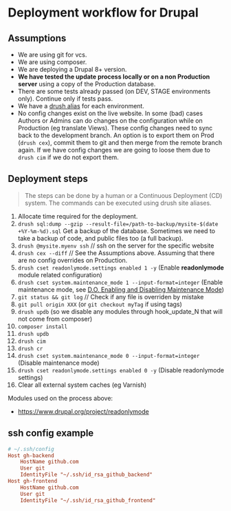 # Deployment workflow for Drupal

## Assumptions

- We are using git for vcs.
- We are using composer.
- We are deploying a Drupal 8+ version.
- **We have tested the update process locally or on a non Production server** using a copy of the Production database.
- There are some tests already passed (on DEV, STAGE environments only). Continue only if tests pass.
- We have a [drush alias](https://www.drush.org/latest/site-aliases) for each environment.
- No config changes exist on the live website. In some (bad) cases Authors or Admins can do changes on the configuration while on Production (eg translate Views). These config changes need to sync back to the development branch. An option is to export them on Prod (`drush cex`), commit them to git and then merge from the remote branch again. If we have config changes we are going to loose them due to `drush cim` if we do not export them.

## Deployment steps

> The steps can be done by a human or a Continuous Deployment (CD) system.
> The commands can be executed using drush site aliases.

1. Allocate time required for the deployment.
2. `drush sql:dump --gzip --result-file=/path-to-backup/mysite-$(date +%Y-%m-%d).sql` Get a backup of the database. Sometimes we need to take a backup of code, and public files too (a full backup).
3. `drush @mysite.myenv ssh` // ssh on the server for the specific website
4. `drush cex --diff` // See the Assumptions above. Assuming that there are no config overrides on Production.
5. `drush cset readonlymode.settings enabled 1 -y` (Enable **readonlymode** module related configuration)
6. `drush cset system.maintenance_mode 1 --input-format=integer` (Enable maintenance mode, see [D.O. Enabling and Disabling Maintenance Mode](https://www.drupal.org/docs/user_guide/en/extend-maintenance.html))
7. `git status && git log` // Check if any file is overriden by mistake
8. `git pull origin XXX` (or `git checkout myTag` if using tags)
9. `drush updb` (so we disable any modules through hook_update_N that will not come from composer)
10. `composer install`
11. `drush updb`
12. `drush cim`
13. `drush cr`
14. `drush cset system.maintenance_mode 0 --input-format=integer` (Disable maintenance mode)
15. `drush cset readonlymode.settings enabled 0 -y` (Disable readonlymode settings)
16. Clear all external system caches (eg Varnish)

Modules used on the process above:

- <https://www.drupal.org/project/readonlymode>

## ssh config example

```ini
# ~/.ssh/config
Host gh-backend
    HostName github.com
    User git
    IdentityFile "~/.ssh/id_rsa_github_backend"
Host gh-frontend
    HostName github.com
    User git
    IdentityFile "~/.ssh/id_rsa_github_frontend"
```

